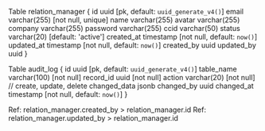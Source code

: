 Table relation_manager {
  id            uuid        [pk, default: `uuid_generate_v4()`]
  email         varchar(255) [not null, unique]
  name          varchar(255)
  avatar        varchar(255)
  company       varchar(255)
  password      varchar(255)
  ccid          varchar(50)
  status        varchar(20)  [default: 'active']
  created_at    timestamp    [not null, default: `now()`]
  updated_at    timestamp    [not null, default: `now()`]
  created_by    uuid
  updated_by    uuid
}

Table audit_log {
  id            uuid        [pk, default: `uuid_generate_v4()`]
  table_name    varchar(100) [not null]
  record_id     uuid         [not null]
  action        varchar(20)  [not null] // create, update, delete
  changed_data  jsonb
  changed_by    uuid
  changed_at    timestamp    [not null, default: `now()`]
}

Ref: relation_manager.created_by > relation_manager.id
Ref: relation_manager.updated_by > relation_manager.id